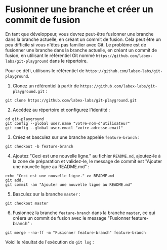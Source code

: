 # Fusionner une branche et créer un commit de fusion

En tant que développeur, vous devrez peut-être fusionner une branche dans la branche actuelle, en créant un commit de fusion. Cela peut être un peu difficile si vous n'êtes pas familier avec Git. Le problème est de fusionner une branche dans la branche actuelle, en créant un commit de fusion, en utilisant le référentiel Git nommé `https://github.com/labex-labs/git-playground` dans le répertoire.

Pour ce défi, utilisons le référentiel de `https://github.com/labex-labs/git-playground`.

1. Clonez un référentiel à partir de `https://github.com/labex-labs/git-playground.git` :

```shell
git clone https://github.com/labex-labs/git-playground.git
```

2. Accédez au répertoire et configurez l'identité :

```shell
cd git-playground
git config --global user.name "votre-nom-d'utilisateur"
git config --global user.email "votre-adresse-email"
```

3. Créez et basculez sur une branche appelée `feature-branch` :

```shell
git checkout -b feature-branch
```

4. Ajoutez "Ceci est une nouvelle ligne." au fichier `README.md`, ajoutez-le à la zone de préparation et validez-le, le message de commit est "Ajouter une nouvelle ligne au README.md" :

```shell
echo "Ceci est une nouvelle ligne." >> README.md
git add.
git commit -am "Ajouter une nouvelle ligne au README.md"
```

5. Basculez sur la branche `master` :

```shell
git checkout master
```

6. Fusionnez la branche `feature-branch` dans la branche `master`, ce qui créera un commit de fusion avec le message "Fusionner feature-branch" :

```shell
git merge --no-ff -m "Fusionner feature-branch" feature-branch
```

Voici le résultat de l'exécution de `git log` :

```shell

```
